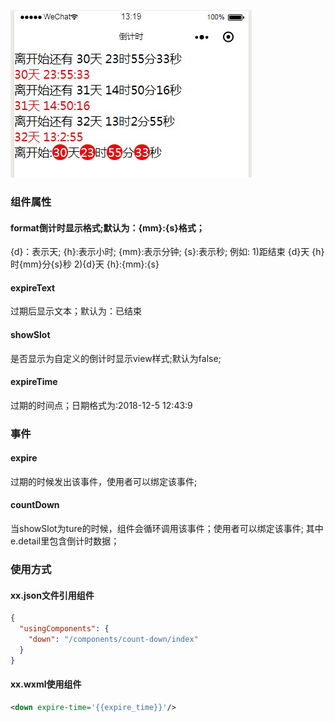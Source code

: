 ![倒计时](https://github.com/boiledwater/count-down/blob/master/images/count-down.png "倒计时")

### 组件属性
#### format倒计时显示格式;默认为：{mm}:{s}格式；

{d}：表示天;
{h}:表示小时;
{mm}:表示分钟;
{s}:表示秒;
例如:
1)距结束 {d}天 {h}时{mm}分{s}秒
2){d}天 {h}:{mm}:{s}

#### expireText
过期后显示文本；默认为：已结束

#### showSlot
是否显示为自定义的倒计时显示view样式;默认为false;

#### expireTime
过期的时间点；日期格式为:2018-12-5 12:43:9

### 事件
#### expire
过期的时候发出该事件，使用者可以绑定该事件;

#### countDown
当showSlot为ture的时候，组件会循环调用该事件；使用者可以绑定该事件;
其中e.detail里包含倒计时数据；

### 使用方式
#### xx.json文件引用组件
```json
{
  "usingComponents": {   
    "down": "/components/count-down/index"
  }
}
```
#### xx.wxml使用组件
```xml
<down expire-time='{{expire_time}}'/>
```
